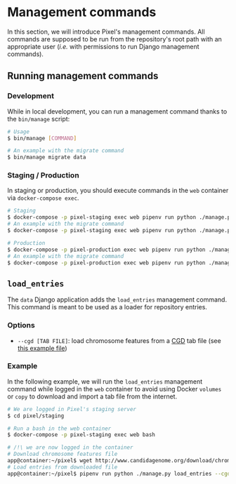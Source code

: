 # Management commands

In this section, we will introduce Pixel's management commands. All commands are
supposed to be run from the repository's root path with an appropriate user
(_i.e._ with permissions to run Django management commands).

## Running management commands

### Development

While in local development, you can run a management command thanks to the
`bin/manage` script:

```bash
# Usage
$ bin/manage [COMMAND]

# An example with the migrate command
$ bin/manage migrate data
```

### Staging / Production

In staging or production, you should execute commands in the `web` container via
`docker-compose exec`.

```bash
# Staging
$ docker-compose -p pixel-staging exec web pipenv run python ./manage.py [COMMAND]
# An example with the migrate command
$ docker-compose -p pixel-staging exec web pipenv run python ./manage.py migrate data

# Production
$ docker-compose -p pixel-production exec web pipenv run python ./manage.py [COMMAND]
# An example with the migrate command
$ docker-compose -p pixel-production exec web pipenv run python ./manage.py migrate data
```

## `load_entries`

The `data` Django application adds the `load_entries` management command. This
command is meant to be used as a loader for repository entries.

### Options

* `--cgd [TAB FILE]`: load chromosome features from a
  [CGD](http://www.candidagenome.org) tab file (see [this example
  file](http://www.candidagenome.org/download/chromosomal_feature_files/C_glabrata_CBS138/C_glabrata_CBS138_current_chromosomal_feature.tab))

### Example

In the following example, we will run the `load_entries` management command
while logged in the `web` container to avoid using Docker `volumes` or `copy` to
download and import a tab file from the internet.

```bash
# We are logged in Pixel's staging server
$ cd pixel/staging

# Run a bash in the web container
$ docker-compose -p pixel-staging exec web bash

# /!\ we are now logged in the container
# Download chromosome features file
app@container:~/pixel$ wget http://www.candidagenome.org/download/chromosomal_feature_files/C_glabrata_CBS138/C_glabrata_CBS138_current_chromosomal_feature.tab -O /tmp/cgd_features.tab
# Load entries from downloaded file
app@container:~/pixel$ pipenv run python ./manage.py load_entries --cgd /tmp/cgd_features.tab
```

